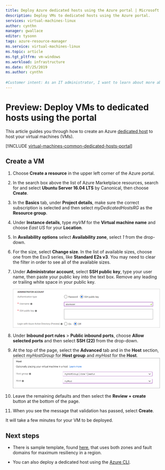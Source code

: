 ```yaml
---
title: Deploy Azure dedicated hosts using the Azure portal | Microsoft Docs
description: Deploy VMs to dedicated hosts using the Azure portal.
services: virtual-machines-linux
author: cynthn
manager: gwallace
editor: tysonn
tags: azure-resource-manager
ms.service: virtual-machines-linux
ms.topic: article
ms.tgt_pltfrm: vm-windows
ms.workload: infrastructure
ms.date: 07/25/2019
ms.author: cynthn

#Customer intent: As an IT administrator, I want to learn about more about using a dedicated host for my Azure virtual machines
---
```


# Preview: Deploy VMs to dedicated hosts using the portal

This article guides you through how to create an Azure [dedicated host](dedicated-hosts.md) to host your virtual machines (VMs). 

[!INCLUDE [virtual-machines-common-dedicated-hosts-portal](../../../includes/virtual-machines-common-dedicated-hosts-portal.md)]

## Create a VM

1. Choose **Create a resource** in the upper left corner of the Azure portal.
1. In the search box above the list of Azure Marketplace resources, search for and select **Ubuntu Server 16.04 LTS** by Canonical, then choose **Create**.
1. In the **Basics** tab, under **Project details**, make sure the correct subscription is selected and then select *myDedicatedHostsRG* as the **Resource group**. 
1. Under **Instance details**, type *myVM* for the **Virtual machine name** and choose *East US* for your **Location**.
1. In **Availability options** select **Availability zone**, select *1* from the drop-down.
1. For the size, select **Change size**. In the list of available sizes, choose one from the Esv3 series, like **Standard E2s v3**. You may need to clear the filter in order to see all of the available sizes.
1. Under **Administrator account**, select **SSH public key**, type your user name, then paste your public key into the text box. Remove any leading or trailing white space in your public key.

    ![Administrator account](./media/quick-create-portal/administrator-account.png)

1. Under **Inbound port rules** > **Public inbound ports**, choose **Allow selected ports** and then select **SSH (22)** from the drop-down. 
1. At the top of the page, select the **Advanced** tab and in the **Host** section, select *myHostGroup* for **Host group** and *myHost* for the **Host**. 
	![Select host group and host](./media/dedicated-hosts-portal/advanced.png)
1. Leave the remaining defaults and then select the **Review + create** button at the bottom of the page.
1. When you see the message that validation has passed, select **Create**.

It will take a few minutes for your VM to be deployed.

## Next steps

- There is sample template, found [here](https://github.com/Azure/azure-quickstart-templates/blob/master/201-vm-dedicated-hosts/README.md), that uses both zones and fault domains for maximum resiliency in a region.

- You can also deploy a dedicated host using the [Azure CLI](dedicated-hosts-cli.md).



